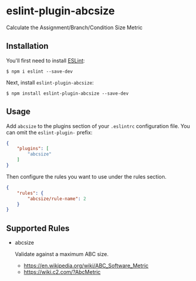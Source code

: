 # eslint-plugin-abcsize

Calculate the Assignment/Branch/Condition Size Metric

## Installation

You'll first need to install [ESLint](http://eslint.org):

```
$ npm i eslint --save-dev
```

Next, install `eslint-plugin-abcsize`:

```
$ npm install eslint-plugin-abcsize --save-dev
```


## Usage

Add `abcsize` to the plugins section of your `.eslintrc` configuration file. You can omit the `eslint-plugin-` prefix:

```json
{
    "plugins": [
        "abcsize"
    ]
}
```


Then configure the rules you want to use under the rules section.

```json
{
    "rules": {
        "abcsize/rule-name": 2
    }
}
```

## Supported Rules

* abcsize

    Validate against a maximum ABC size.
    - https://en.wikipedia.org/wiki/ABC_Software_Metric
    - https://wiki.c2.com/?AbcMetric





